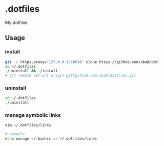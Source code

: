 # .dotfiles

My dotfiles

## Usage

### install
```bash
git -c https.proxy="127.0.0.1:10810" clone https://github.com/xba0/dotfiles.git ~/.dotfiles
cd ~/.dotfiles
./uninstall && ./install
# git remote set-url origin git@github.com:xba0/dotfiles.git

```

### uninstall
```bash
cd ~/.dotfiles
./uninstall
```

### manage symbolic links
```bash
vim ~/.dotfiles/links

# example
echo manage ~/.bashrc >> ~/.dotfiles/links
```
